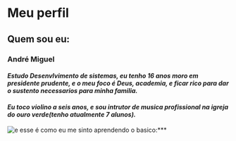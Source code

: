 # Meu perfil

## Quem sou eu: 


### André Miguel

#### ***Estudo Desenvlvimento de sistemas, eu tenho 16 anos moro em presidente prudente, e o meu foco é Deus, academia, e ficar rico para dar o sustento necessarios para minha familia.***


#### ***Eu toco violino a seis anos, e sou intrutor de musica profissional na igreja do ouro verde(tenho atualmente 7 alunos).***

 ![e esse é como eu me sinto aprendendo o basico:***](https://scontent-gru2-2.xx.fbcdn.net/v/t1.18169-9/19731954_677499682459862_3134638824807834710_n.jpg?_nc_cat=110&ccb=1-7&_nc_sid=5f2048&_nc_ohc=wi2MgPVLfhMQ7kNvgGyt4Rj&_nc_ht=scontent-gru2-2.xx&oh=00_AfC8SAQSncBQF2R7IFezkMnXc5SrGGj6NUzMEKiZLc2njw&oe=665332DB)
